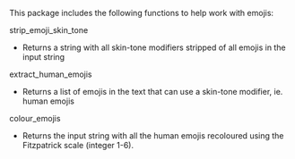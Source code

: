 This package includes the following functions to help work with emojis:

strip_emoji_skin_tone
- Returns a string with all skin-tone modifiers stripped of all emojis in the input string

extract_human_emojis
- Returns a list of emojis in the text that can use a skin-tone modifier, ie. human emojis

colour_emojis
- Returns the input string with all the human emojis recoloured using the Fitzpatrick scale (integer 1-6). 